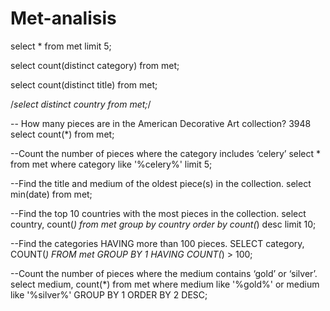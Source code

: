 # Met-analisis

select * from met
limit 5; 

select count(distinct category) 
from met; 

select count(distinct title) 
from met; 

/*select distinct country
from met;*/

-- How many pieces are in the American Decorative Art collection? 3948
select count(*) from met;

--Count the number of pieces where the category includes ‘celery’
select * from met 
where category like '%celery%'
limit 5;

--Find the title and medium of the oldest piece(s) in the collection.
select min(date) from met; 

--Find the top 10 countries with the most pieces in the collection.
select country, count(*) from met
group by country
order by count(*) desc
limit 10;

--Find the categories HAVING more than 100 pieces. 
SELECT category, COUNT(*)
FROM met
GROUP BY 1
HAVING COUNT(*) > 100;

--Count the number of pieces where the medium contains ‘gold’ or ‘silver’.
select medium, count(*) 
from met
where medium like '%gold%'
or medium like '%silver%'
GROUP BY 1
ORDER BY 2 DESC;




